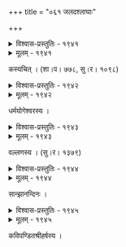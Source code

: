 +++
title = "०६१ जलदश्लाघाः"

+++



<details><summary>विश्वास-प्रस्तुतिः - १९४१</summary>

आश्वास्य पर्वतकुलं तपनोष्णतप्तम्  
उद्दामदावविधुराणि च काननानि ।  
नानानदीनदशतानि च पूरयित्वा  
रिक्तो’सि यज् जलद सैव तवोत्तमश्रीः ॥१९४१॥
</details>

<details><summary>मूलम् - १९४१</summary>

आश्वास्य पर्वतकुलं तपनोष्णतप्तम्  
उद्दामदावविधुराणि च काननानि ।  
नानानदीनदशतानि च पूरयित्वा  
रिक्तो’सि यज् जलद सैव तवोत्तमश्रीः ॥१९४१॥
</details>


कस्यचित् । (शा।प। ७७८, सु।र। १०९८)  



<details><summary>विश्वास-प्रस्तुतिः - १९४२</summary>

क्रूराः शैलभुवो निरभ्रपुरुषः पूषा ललाटन्तपः  
पांशुः पादनखम्पचः प्रतिदिशं वात्या करीषङ्कषा ।  
एतस्यां मरुसीम्नि जाङ्गलतटीनिष्ट्यूतदावानल  
क्लान्तपान्थकुलान्यकालजलद त्वं त्रातुम् एकः क्षमः ॥१९४२॥
</details>

<details><summary>मूलम् - १९४२</summary>

क्रूराः शैलभुवो निरभ्रपुरुषः पूषा ललाटन्तपः  
पांशुः पादनखम्पचः प्रतिदिशं वात्या करीषङ्कषा ।  
एतस्यां मरुसीम्नि जाङ्गलतटीनिष्ट्यूतदावानल  
क्लान्तपान्थकुलान्यकालजलद त्वं त्रातुम् एकः क्षमः ॥१९४२॥
</details>


धर्मयोगेश्वरस्य ।  



<details><summary>विश्वास-प्रस्तुतिः - १९४३</summary>

उपैति क्षाराब्धिं सहति बहुवातव्यतिकरं  
पुरो नानाभङ्गान् अनुभवति पश्यैष जलदः ।  
कथञ्चिल् लब्धानि प्रवितरति तोयानि जगते  
गुणं वा दोषं वा गणयति न दानव्यसनिता ॥१९४३॥
</details>

<details><summary>मूलम् - १९४३</summary>

उपैति क्षाराब्धिं सहति बहुवातव्यतिकरं  
पुरो नानाभङ्गान् अनुभवति पश्यैष जलदः ।  
कथञ्चिल् लब्धानि प्रवितरति तोयानि जगते  
गुणं वा दोषं वा गणयति न दानव्यसनिता ॥१९४३॥
</details>


वल्लणस्य । (सु।र। १३७९)  



<details><summary>विश्वास-प्रस्तुतिः - १९४४</summary>

स चेन् मूर्च्छन्मत्स्यावलिर् अपि निपीतः पतिर् अपां  
ततो वान्तः किं तद्व्यवसितम् अगस्त्येन तपसा ।  
घनः श्लाघ्यः पीत्वा कियद् अपि पयस् तस्य हि वमन्  
बिभर्त्य् एतद् विश्वं तम् अपि किल रत्नाकरयति ॥१९४४॥
</details>

<details><summary>मूलम् - १९४४</summary>

स चेन् मूर्च्छन्मत्स्यावलिर् अपि निपीतः पतिर् अपां  
ततो वान्तः किं तद्व्यवसितम् अगस्त्येन तपसा ।  
घनः श्लाघ्यः पीत्वा कियद् अपि पयस् तस्य हि वमन्  
बिभर्त्य् एतद् विश्वं तम् अपि किल रत्नाकरयति ॥१९४४॥
</details>


सान्झानन्दिनः ।  



<details><summary>विश्वास-प्रस्तुतिः - १९४५</summary>

धिग् धिक् तान् उदधीस् तुमन्स्तु जलदं येभ्यः समभ्यर्थितैः   
पाथोभिः पदवीं निदाघविकलां यः प्लावयन् वर्षति ।  
यद्य् अस्याप्य् उदरे भवेद् अगणितस् तावन् मणीनां गणस्  
तत् किं नैष करोति रत्नकरकासारैः समृद्धं जगत् ॥१९४५॥
</details>

<details><summary>मूलम् - १९४५</summary>

धिग् धिक् तान् उदधीस् तुमन्स्तु जलदं येभ्यः समभ्यर्थितैः   
पाथोभिः पदवीं निदाघविकलां यः प्लावयन् वर्षति ।  
यद्य् अस्याप्य् उदरे भवेद् अगणितस् तावन् मणीनां गणस्  
तत् किं नैष करोति रत्नकरकासारैः समृद्धं जगत् ॥१९४५॥
</details>


कविपण्डितश्रीहर्षस्य ।  